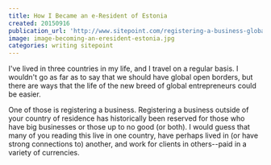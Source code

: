 ```yaml
---
title: How I Became an e-Resident of Estonia
created: 20150916
publication_url: 'http://www.sitepoint.com/registering-a-business-globally-with-estonias-e-residency/'
image: image-becoming-an-eresident-estonia.jpg
categories: writing sitepoint
---
```


I've lived in three countries in my life, and I travel on a regular basis. I wouldn't go as far as to say that we should have global open borders, but there are ways that the life of the new breed of global entrepreneurs could be easier.

One of those is registering a business. Registering a business outside of your country of residence has historically been reserved for those who have big businesses or those up to no good (or both). I would guess that many of you reading this live in one country, have perhaps lived in (or have strong connections to) another, and work for clients in others--paid in a variety of currencies.

